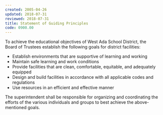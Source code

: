 ```yaml
---
created: 2005-04-26
updated: 2018-07-31
reviewed: 2018-07-31
title: Statement of Guiding Principles
code: 0900.00
---
```



To achieve the educational objectives of West Ada School District, the Board of Trustees establish the following goals for district facilities:


- Establish environments that are supportive of learning and working
- Maintain safe learning and work conditions
- Provide facilities that are clean, comfortable, equitable, and adequately equipped
- Design and build facilities in accordance with all applicable codes and regulations
- Use resources in an efficient and effective manner

The superintendent shall be responsible for organizing and coordinating the efforts of the various individuals and groups to best achieve the above-mentioned goals.
